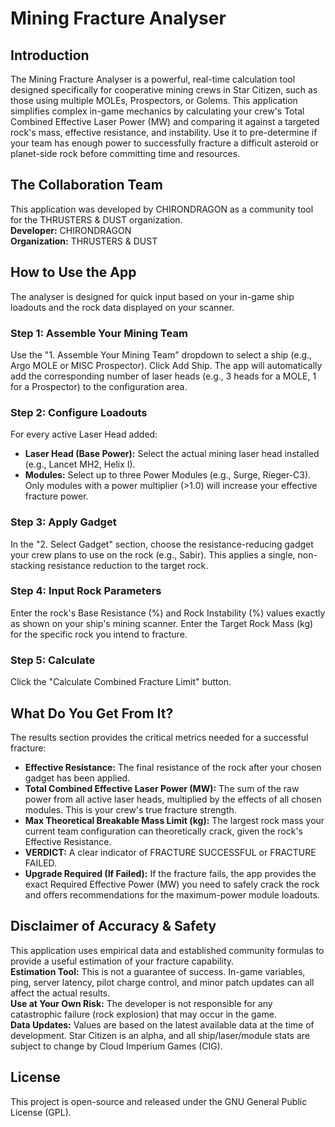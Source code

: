 # Mining Fracture Analyser

## Introduction
The Mining Fracture Analyser is a powerful, real-time calculation tool designed specifically for cooperative mining crews in Star Citizen, such as those using multiple MOLEs, Prospectors, or Golems. This application simplifies complex in-game mechanics by calculating your crew's Total Combined Effective Laser Power (MW) and comparing it against a targeted rock's mass, effective resistance, and instability. Use it to pre-determine if your team has enough power to successfully fracture a difficult asteroid or planet-side rock before committing time and resources.

## The Collaboration Team
This application was developed by CHIRONDRAGON as a community tool for the THRUSTERS & DUST organization.  
**Developer:** CHIRONDRAGON  
**Organization:** THRUSTERS & DUST

## How to Use the App
The analyser is designed for quick input based on your in-game ship loadouts and the rock data displayed on your scanner.

### Step 1: Assemble Your Mining Team
Use the "1. Assemble Your Mining Team" dropdown to select a ship (e.g., Argo MOLE or MISC Prospector). Click Add Ship. The app will automatically add the corresponding number of laser heads (e.g., 3 heads for a MOLE, 1 for a Prospector) to the configuration area.

### Step 2: Configure Loadouts
For every active Laser Head added:  
- **Laser Head (Base Power):** Select the actual mining laser head installed (e.g., Lancet MH2, Helix I).  
- **Modules:** Select up to three Power Modules (e.g., Surge, Rieger-C3). Only modules with a power multiplier (>1.0) will increase your effective fracture power.

### Step 3: Apply Gadget
In the "2. Select Gadget" section, choose the resistance-reducing gadget your crew plans to use on the rock (e.g., Sabir). This applies a single, non-stacking resistance reduction to the target rock.

### Step 4: Input Rock Parameters
Enter the rock's Base Resistance (%) and Rock Instability (%) values exactly as shown on your ship's mining scanner. Enter the Target Rock Mass (kg) for the specific rock you intend to fracture.

### Step 5: Calculate
Click the "Calculate Combined Fracture Limit" button.

## What Do You Get From It?
The results section provides the critical metrics needed for a successful fracture:  
- **Effective Resistance:** The final resistance of the rock after your chosen gadget has been applied.  
- **Total Combined Effective Laser Power (MW):** The sum of the raw power from all active laser heads, multiplied by the effects of all chosen modules. This is your crew's true fracture strength.  
- **Max Theoretical Breakable Mass Limit (kg):** The largest rock mass your current team configuration can theoretically crack, given the rock's Effective Resistance.  
- **VERDICT:** A clear indicator of FRACTURE SUCCESSFUL or FRACTURE FAILED.  
- **Upgrade Required (If Failed):** If the fracture fails, the app provides the exact Required Effective Power (MW) you need to safely crack the rock and offers recommendations for the maximum-power module loadouts.

## Disclaimer of Accuracy & Safety
This application uses empirical data and established community formulas to provide a useful estimation of your fracture capability.  
**Estimation Tool:** This is not a guarantee of success. In-game variables, ping, server latency, pilot charge control, and minor patch updates can all affect the actual results.  
**Use at Your Own Risk:** The developer is not responsible for any catastrophic failure (rock explosion) that may occur in the game.  
**Data Updates:** Values are based on the latest available data at the time of development. Star Citizen is an alpha, and all ship/laser/module stats are subject to change by Cloud Imperium Games (CIG).

## License
This project is open-source and released under the GNU General Public License (GPL).
